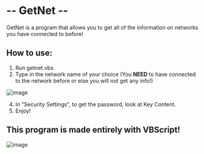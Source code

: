 # -- GetNet --
GetNet is a program that allows you to get all of the information on networks you have connected to before!

## How to use:
1. Run getnet.vbs
2. Type in the network name of your choice (You **NEED** to have connected to the network before or else you will not get any info!)

![image](https://user-images.githubusercontent.com/93626895/209259942-6ca59196-d530-4c3d-a5ae-50278cdd0237.png)

4. In "Security Settings", to get the password, look at Key Content.
5. Enjoy!

## This program is made entirely with VBScript!

![image](https://user-images.githubusercontent.com/93626895/209260087-cba10200-125c-4fe7-aa95-8e804baa3393.png)
